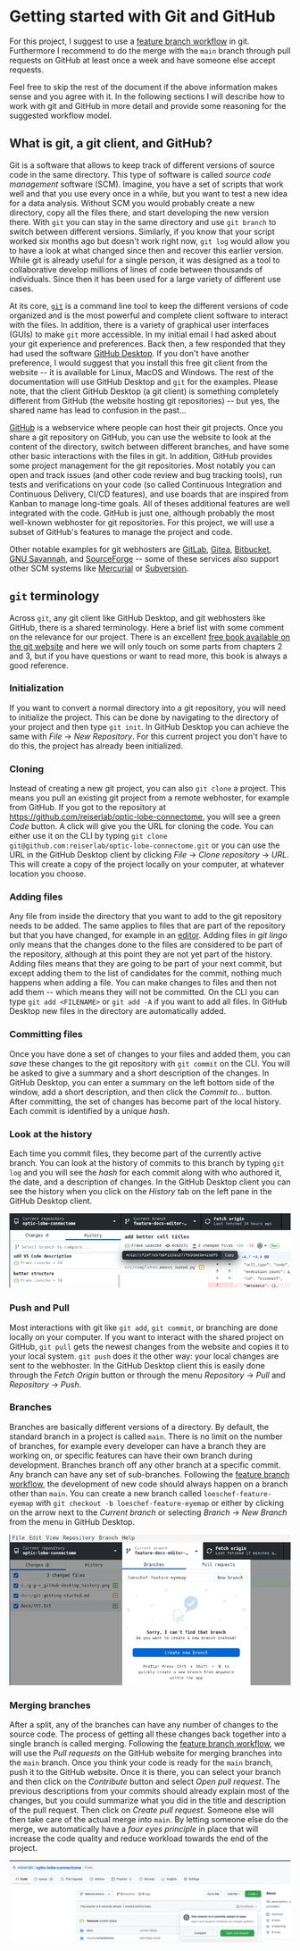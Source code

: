 # Getting started with Git and GitHub

For this project, I suggest to use a [feature branch workflow](https://www.atlassian.com/git/tutorials/comparing-workflows/feature-branch-workflow) in git. Furthermore I recommend to do the merge with the `main` branch through pull requests on GitHub at least once a week and have someone else accept requests.

Feel free to skip the rest of the document if the above information makes sense and you agree with it. In the following sections I will describe how to work with git and GitHub in more detail and provide some reasoning for the suggested workflow model.

## What is git, a git client, and GitHub?

Git is a software that allows to keep track of different versions of source code in the same directory. This type of software is called _source code management_ software (SCM). Imagine, you have a set of scripts that work well and that you use every once in a while, but you want to test a new idea for a data analysis. Without SCM you would probably create a new directory, copy all the files there, and  start developing the new version there. With `git` you can stay in the same directory and use `git branch` to switch between different versions. Similarly, if you know that your script worked six months ago but doesn't work right now, `git log` would allow you to have a look at what changed since then and recover this earlier version. While git is already useful for a single person, it was designed as a tool to collaborative develop millions of lines of code between thousands of individuals. Since then it has been used for a large variety of different use cases.

At its core, [`git`](https://git-scm.com/) is a command line tool to keep the different versions of code organized and is the most powerful and complete client software to interact with the files. In addition, there is a variety of graphical user interfaces (GUIs) to make `git` more accessible. In my initial email I had asked about your git experience and preferences. Back then, a few responded that they had used the software [GitHub Desktop](https://desktop.github.com/). If you don't have another preference, I would suggest that you install this free git client from the website -- it is available for Linux, MacOS and Windows. The rest of the documentation will use GitHub Desktop and `git` for the examples. Please note, that the client GitHub Desktop (a git client) is something completely different from GitHub (the website hosting git repositories) -- but yes, the shared name has lead to confusion in the past…

[GitHub](https://github.com) is a webservice where people can host their git projects. Once you share a git repository on GitHub, you can use the website to look at the content of the directory, switch between different branches, and have some other basic interactions with the files in git. In addition, GitHub provides some project management for the git repositories. Most notably you can open and track issues (and other code review and bug tracking tools), run tests and verifications on your code (so called Continuous Integration and Continuous Delivery, CI/CD features), and use boards that are inspired from Kanban to manage long-time goals. All of theses additional features are well integrated with the code. GitHub is just one, although probably the most well-known webhoster for git repositories. For this project, we will use a subset of GitHub's features to manage the project and code.

Other notable examples for git webhosters are [GitLab](https://en.wikipedia.org/wiki/GitLab), [Gitea](https://en.wikipedia.org/wiki/Gitea), [Bitbucket](https://en.wikipedia.org/wiki/Bitbucket), [GNU Savannah](https://en.wikipedia.org/wiki/GNU_Savannah), and [SourceForge](https://en.wikipedia.org/wiki/SourceForge) -- some of these services also support other SCM systems like [Mercurial](https://en.wikipedia.org/wiki/Mercurial) or [Subversion](https://en.wikipedia.org/wiki/Apache_Subversion).

## `git` terminology

Across `git`, any git client like GitHub Desktop, and git webhosters like GitHub, there is a shared terminology. Here a brief list with some comment on the relevance for our project. There is an excellent [free book available on the git website](https://git-scm.com/book) and here we will only touch on some parts from chapters 2 and 3, but if you have questions or want to read more, this book is always a good reference.

### Initialization

If you want to convert a normal directory into a git repository, you will need to initialize the project. This can be done by navigating to the directory of your project and then type `git init`. In GitHub Desktop you can achieve the same with _File_ → _New Repository_. For this current project you don't have to do this, the project has already been initialized.

### Cloning

Instead of creating a new git project, you can also `git clone` a project. This means you pull an existing git project from a remote webhoster, for example from GitHub. If you got to the repository at <https://github.com/reiserlab/optic-lobe-connectome>, you will see a green _Code_ button. A click will give you the URL for cloning the code. You can either use it on the CLI by typing `git clone git@github.com:reiserlab/optic-lobe-connectome.git` or you can use the URL in the GitHub Desktop client by clicking _File_ → _Clone repository_ → _URL_. This will create a copy of the project locally on your computer, at whatever location you choose.

### Adding files

Any file from inside the directory that you want to add to the git repository needs to be added. The same applies to files that are part of the repository but that you have changed, for example in an [editor](python-editors-getting-started.md). Adding files in _git lingo_ only means that the changes done to the files are considered to be part of the repository, although at this point they are not yet part of the history. Adding files means that they are going to be part of your next commit, but except adding them to the list of candidates for the commit, nothing much happens when adding a file. You can make changes to files and then not add them -- which means they will not be committed. On the CLI you can type `git add <FILENAME>` or `git add -A` if you want to add all files. In GitHub Desktop new files in the directory are automatically added.

### Committing files

Once you have done a set of changes to your files and added them, you can _save_ these changes to the git repository with `git commit` on the CLI. You will be asked to give a summary and a short description of the changes. In GitHub Desktop, you can enter a summary on the left bottom side of the window, add a short description, and then click the _Commit to…_ button. After committing, the set of changes has become part of the local history. Each commit is identified by a unique _hash_.

### Look at the history

Each time you commit files, they become part of the currently active branch. You can look at the history of commits to this branch by typing `git log` and you will see the _hash_ for each commit along with who authored it, the date, and a description of changes. In the GitHub Desktop client you can see the history when you click on the _History_ tab on the left pane in the GitHub Desktop client.

![A look at the git history in GitHub Desktop](assets/g-g-s_github-desktop_history.png)

### Push and Pull

Most interactions with git like `git add`, `git commit`, or branching are done locally on your computer. If you want to interact with the shared project on GitHub, `git pull` gets the newest changes from the website and copies it to your local system. `git push` does it the other way: your local changes are sent to the webhoster. In the GitHub Desktop client this is easily done through the _Fetch Origin_ button or through the menu _Repository_ → _Pull_ and _Repository_ → _Push_.

### Branches

Branches are basically different versions of a directory. By default, the standard branch in a project is called `main`. There is no limit on the number of branches, for example every developer can have a branch they are working on, or specific features can have their own branch during development. Branches branch off any other branch at a specific commit. Any branch can have any set of sub-branches. Following the [feature branch workflow](https://www.atlassian.com/git/tutorials/comparing-workflows/feature-branch-workflow), the development of new code should always happen on a branch other than `main`. You can create a new branch called `loeschef-feature-eyemap` with `git checkout -b loeschef-feature-eyemap` or either by clicking on the arrow next to the _Current branch_ or selecting _Branch_ → _New Branch_ from the menu in GitHub Desktop.

![Creating a new branch inside GitHub Desktop](assets/g-g-s_github-desktop_new-branch.png)

### Merging branches

After a split, any of the branches can have any number of changes to the source code. The process of getting all these changes back together into a single branch is called merging. Following the [feature branch workflow](https://www.atlassian.com/git/tutorials/comparing-workflows/feature-branch-workflow), we will use the _Pull requests_ on the GitHub website for merging branches into the `main` branch. Once you think your code is ready for the `main` branch, push it to the GitHub website. Once it is there, you can select your branch and then click on the _Contribute_ button and select _Open pull request_. The previous descriptions from your commits should already explain most of the changes, but you could summarize what you did in the title and description of the pull request. Then click on _Create pull request_. Someone else will then take care of the actual merge into `main`. By letting someone else do the merge, we automatically have a _four eyes principle_ in place that will increase the code quality and reduce workload towards the end of the project.

![Open a pull request on the website](assets/g-g-s_github_open-pull-request.png)